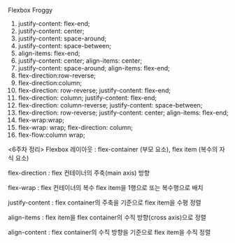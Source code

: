Flexbox Froggy
1. justify-content: flex-end;
2. justify-content: center;
3. justify-content: space-around;
4. justify-content: space-between;
5. align-items: flex-end;
6. justify-content: center;
   align-items: center;
7. justify-content: space-around;
   align-items: flex-end;
8. flex-direction:row-reverse;
9. flex-direction:column;
10. flex-direction: row-reverse;
    justify-content: flex-end;
11. flex-direction: column;
    justify-content: flex-end;
12. flex-direction: column-reverse;
    justify-content: space-between;
13. flex-direction: row-reverse;
    justify-content: center;
    align-items: flex-end;
18. flex-wrap:wrap;
19. flex-wrap: wrap;
    flex-direction: column;
20. flex-flow:column wrap;

<6주차 정리>
Flexbox 레이아웃 :  flex-container (부모 요소), flex item (복수의 자식 요소)

flex-direction : flex 컨테이너의 주축(main axis) 방향

flex-wrap : flex 컨테이너의 복수 flex item을 1행으로 또는 복수행으로 배치

justify-content : flex container의 주축을 기준으로 flex item을 수평 정렬

align-items : flex item을 flex container의 수직 방향(cross axis)으로 정렬

align-content : flex container의 수직 방향을 기준으로 flex item을 수직 정렬